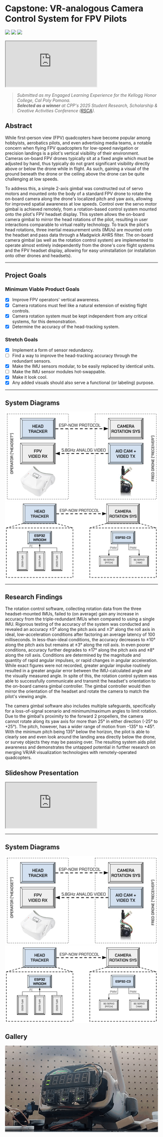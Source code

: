 <!-- Internal Disclaimer: I am writing after waking up from anesthesia. -->

# Capstone: VR-analogous Camera Control System for FPV Pilots


<div>
    <img src="https://img.shields.io/badge/ESP32-black">
    <img src="https://img.shields.io/badge/RSCA_2025_Winner-darkgreen">
    <img src="https://img.shields.io/badge/Completed_2025-green">
</div>

<br>

<iframe src="https://www.youtube.com/embed/KP6AFJprnVQ"></iframe>

> *Submitted as my Engaged Learning Experience for the Kellogg Honor College, Cal Poly Pomona.* <br>
***Selected as a winner** at CPP's 2025 Student Research, Scholarship & Creative Activities Conference ([RSCA](https://www.cpp.edu/cppsrc/current-conference/index.shtml)).*


## Abstract

While first-person view (FPV) quadcopters have become popular among hobbyists, aerobatics pilots, and even advertising media teams, a notable concern when flying FPV quadcopters for low-speed navigation or precision landings is a pilot's vertical visibility of their environment. Cameras on-board FPV drones typically sit at a fixed angle which must be adjusted by hand, thus typically do not grant significant visibility directly above or below the drone while in flight. As such, gaining a visual of the ground beneath the drone or the ceiling above the drone can be quite challenging at low speeds.

To address this, a simple 2-axis gimbal was constructed out of servo motors and mounted onto the body of a standard FPV drone to rotate the on-board camera along the drone's localized pitch and yaw axis, allowing for improved spatial awareness at low speeds. Control over the servo motor gimbal is achieved remotely, from a rotation-based control system mounted onto the pilot's FPV headset display. This system allows the on-board camera gimbal to mirror the head rotations of the pilot, resulting in user interactions comparable to virtual reality technology. To track the pilot's head rotations, three inertial measurement units (IMUs) are mounted onto the headset and pass data through a Madgwick AHRS filter. The on-board camera gimbal (as well as the rotation control system) are implemented to operate almost entirely independently from the drone's core flight systems and the FPV headset display, allowing for easy uninstallation (or installation onto other drones and headsets).

----------

## Project Goals
### Minimum Viable Product Goals
- [x] Improve FPV operators' vertical awareness.
- [x] Camera rotations must feel like a natural extension of existing flight controls.
- [x] Camera rotation system must be kept independent from any critical systems, for this demonstration.
- [x] Determine the accuracy of the head-tracking system.
### Stretch Goals
- [x] Implement a form of sensor redundancy.
- [ ] Find a way to improve the head-tracking accuracy through the redundant sensors.
- [x] Make the IMU sensors modular, to be easily replaced by identical units.
- [ ] Make the IMU sensor modules hot-swappable.
- [x] Make it look cool.
- [x] Any added visuals should also serve a functional (or labeling) purpose.

----------

## System Diagrams
<a href="../images/capstone/system-diagram-1.png" target="_blank">
    <img src="../images/capstone/system-diagram-1.png">
</a>
<a href="../images/capstone/system-diagram-2.png" target="_blank">
    <img src="../images/capstone/system-diagram-2.png">
</a>

----------

## Research Findings

The rotation control software, collecting rotation data from the three headset-mounted IMUs, failed to (on average) gain any increase in accuracy from the triple-redundant IMUs when compared to using a single IMU. Rigorous testing of the accuracy of the system was conducted and revealed an accuracy ±5° along the pitch axis and ±3° along the roll axis in ideal, low-acceleration conditions after factoring an average latency of 100 milliseconds. In less-than-ideal conditions, the accuracy decreases to ±10° along the pitch axis but remains at ±3° along the roll axis. In even poorer conditions, accuracy further degrades to ±17° along the pitch axis and ±8° along the roll axis. Conditions are determined by the magnitude and quantity of rapid angular impulses, or rapid changes in angular acceleration. While exact figures were not recorded, greater angular impulse routinely resulted in a greater angular error between the IMU-calculated angle and the visually measured angle. In spite of this, the rotation control system was able to successfully communicate and transmit the headset's orientation to the on-board camera gimbal controller. The gimbal controller would then mirror the orientation of the headset and rotate the camera to match the pilot's viewing angle.

The camera gimbal software also includes multiple safeguards, specifically for a loss-of-signal scenario and minimum/maximum angles to limit rotation. Due to the gimbal's proximity to the forward 2 propellers, the camera cannot rotate along its yaw axis for more than 25° in either direction (-25° to +25°). The pitch, however, has a wider range of motion from -135° to +45°. With the minimum pitch being 135° below the horizon, the pilot is able to clearly see and even look around the landing area directly below the drone, or survey objects they may be passing over. The resulting system aids pilot awareness and demonstrates the untapped potential in further research on merging VR/AR visualization technologies with remotely-operated quadcopters.

## Slideshow Presentation
<iframe src="https://docs.google.com/presentation/d/1hSID1Xj82OG5c93E1Hq8MMiwoe57s5Jl8a1LDsr6gXY/embed"> </iframe>

----------

## System Diagrams
<a href="../images/capstone/system-diagram-1.png" target="_blank">
    <img src="../images/capstone/system-diagram-1.png">
</a>
<a href="../images/capstone/system-diagram-2.png" target="_blank">
    <img src="../images/capstone/system-diagram-2.png">
</a>

## Gallery
<!-- ![liftoff.gif](../images/capstone/liftoff.gif) -->
![calibration.gif](../images/capstone/calibration.gif)
